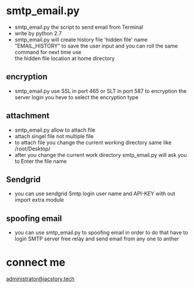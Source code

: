 # smtp_email.py
* smtp_email.py the script to send email from Terminal 
* write by python 2.7
* smtp_email.py will create
history file 'hidden  file' name "EMAIL_HISTORY" to save the user input and you can roll the same  command for next time use  
the hidden file location at  home directory 
## encryption 
* smtp_email.py use SSL in port 465 or  SLT in port 587 to encryption the server login you heve to select the encryption type 
## attachment
* smtp_email.py allow to attach file 
* attach singel file not multiple  file
* to attach file you change the current working directory same like /root/Desktop/
* after you change the current work directory smtp_email.py will ask you to Enter the file name 
## Sendgrid
* you can  use sendgrid Smtp login user name and API-KEY with out import extra module
## spoofing email
* you can use smtp_email.py to spoofing email in order to do that have 
to login SMTP server free relay and send email from any one to anther
# connect me 
administrator@jacstory.tech
